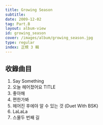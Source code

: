 ```yaml
---
title: Growing Season
subtitle:
date: 2009-12-02
tag: Part.B
layout: album-view
id: growing_season
cover: /images/album/growing_season.jpg
type: regular
index: 正規 3 輯
---
```


## 收錄曲目

1. Say Something
2. 오늘 헤어졌어요 <span class="badge">TITLE</span>
3. 좋아해
4. 편한가봐
5. 헤어진 후에야 알 수 있는 것 (Duet With BSK)
6. LaLaLa
7. 스물두 번째 길
